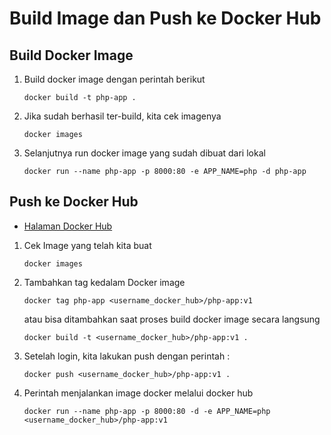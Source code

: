 # Build Image dan Push ke Docker Hub

## Build Docker Image

  1. Build docker image dengan perintah berikut
     ```
     docker build -t php-app .
     ```
  6. Jika sudah berhasil ter-build, kita cek imagenya
     ```
     docker images
     ```
  7. Selanjutnya run docker image yang sudah dibuat dari lokal
     ```
     docker run --name php-app -p 8000:80 -e APP_NAME=php -d php-app
     ```
     
## Push ke Docker Hub

* [Halaman Docker Hub](https://hub.docker.com/)

 1. Cek Image yang telah kita buat
     ```
     docker images
     ```
 2. Tambahkan tag kedalam Docker image
     ```
     docker tag php-app <username_docker_hub>/php-app:v1
     ```
     atau bisa ditambahkan saat proses build docker image secara langsung
     ```
     docker build -t <username_docker_hub>/php-app:v1 .
     ```
 3. Setelah login, kita lakukan push dengan perintah :
     ```
     docker push <username_docker_hub>/php-app:v1 .
     ```
 4. Perintah menjalankan image docker melalui docker hub
     ```
     docker run --name php-app -p 8000:80 -d -e APP_NAME=php <username_docker_hub>/php-app:v1
     ```
